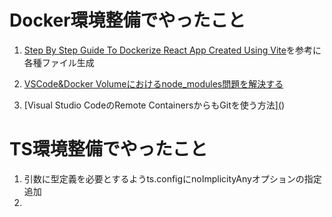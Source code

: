 # Docker環境整備でやったこと
1. [Step By Step Guide To Dockerize React App Created Using Vite](https://dev.to/nandhakumar/step-by-step-guide-to-dockerize-react-app-created-using-vite-2jg3)を参考に各種ファイル生成
2. [VSCode&Docker Volumeにおけるnode_modules問題を解決する](https://zenn.dev/yumemi_inc/articles/3d327557af3554)

3. [Visual Studio CodeのRemote ContainersからもGitを使う方法][(](https://okash1n.works/posts/how-to-use-git-inside-vscode-dev-container/))
# TS環境整備でやったこと

1. 引数に型定義を必要とするようts.configにnoImplicityAnyオプションの指定追加
2. 